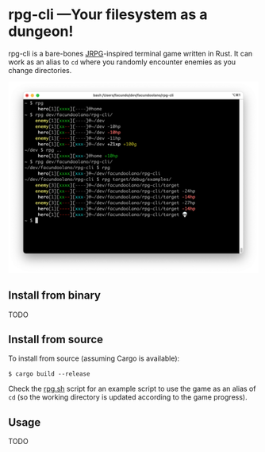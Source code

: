 # rpg-cli —Your filesystem as a dungeon!

rpg-cli is a bare-bones [JRPG](https://en.wikipedia.org/wiki/JRPG)-inspired terminal game written in Rust. It can work as an alias to `cd` where you randomly encounter enemies as you change directories.

![](rpg-cli.png)

## Install from binary

TODO

## Install from source

To install from source (assuming Cargo is available):

    $ cargo build --release

Check the [rpg.sh](./rpg.sh) script for an example script to use the game as an alias of `cd` (so the working directory is updated according to the game progress).


## Usage

TODO
